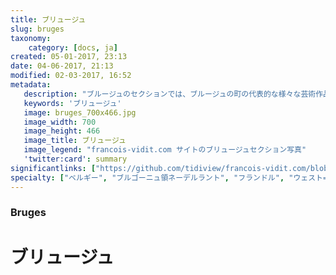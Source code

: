 ```yaml
---
title: ブリュージュ
slug: bruges
taxonomy:
    category: [docs, ja]
created: 05-01-2017, 23:13
date: 04-06-2017, 21:13
modified: 02-03-2017, 16:52
metadata:
   description: "ブルージュのセクションでは、ブルージュの町の代表的な様々な芸術作品の理解を深めるための資料が提供されています。それは例えば、ハンス・メムリンク美術館、旧聖ヨハネ施療院に展示されているにハンス・メムリンク筆の〈洗礼者聖ヨハネと福音書記者聖ヨハネの三連画〉、〈聖ウルスラの聖遺物箱〉、あるいは〈マールテン・ファン・ニューウェンホーフェの二連画〉です。"
   keywords: 'ブリュージュ'
   image: bruges_700x466.jpg
   image_width: 700
   image_height: 466
   image_title: ブリュージュ
   image_legend: "francois-vidit.com サイトのブリュージュセクション写真"
   'twitter:card': summary
significantlinks: ["https://github.com/tidiview/francois-vidit.com/blob/master/user/sites/docs/pages/01.home/06.bruges/chapter.ja.md"]
specialty: ["ベルギー", "ブルゴーニュ領ネーデルラント", "フランドル", "ウェスト=フランデレン州", "ブリュージュ", "ブルッヘ"]
---
```

### Bruges

# ブリュージュ